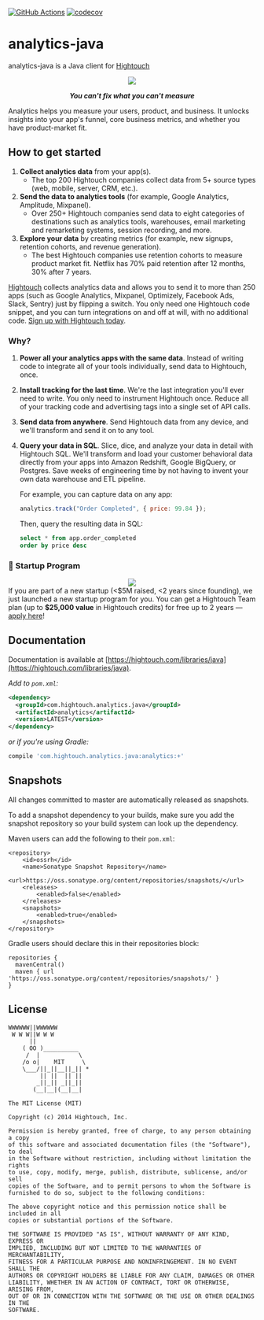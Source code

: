 [![GitHub Actions](https://github.com/hightouchio/analytics-java/actions/workflows/java17.yml/badge.svg)](https://github.com/hightouchio/analytics-java/actions/workflows/java17.yml) [![codecov](https://codecov.io/gh/hightouchio/analytics-java/branch/master/graph/badge.svg?token=804hPfMd0C)](https://codecov.io/gh/hightouchio/analytics-java)

# analytics-java

analytics-java is a Java client for [Hightouch](https://hightouch.com)

<div align="center">
  <img src="https://user-images.githubusercontent.com/16131737/53616602-46c69d00-3b98-11e9-827d-741f8c6d3bf7.png"/>
  <p><b><i>You can't fix what you can't measure</i></b></p>
</div>

Analytics helps you measure your users, product, and business. It unlocks insights into your app's funnel, core business metrics, and whether you have product-market fit.

## How to get started

1. **Collect analytics data** from your app(s).
   - The top 200 Hightouch companies collect data from 5+ source types (web, mobile, server, CRM, etc.).
2. **Send the data to analytics tools** (for example, Google Analytics, Amplitude, Mixpanel).
   - Over 250+ Hightouch companies send data to eight categories of destinations such as analytics tools, warehouses, email marketing and remarketing systems, session recording, and more.
3. **Explore your data** by creating metrics (for example, new signups, retention cohorts, and revenue generation).
   - The best Hightouch companies use retention cohorts to measure product market fit. Netflix has 70% paid retention after 12 months, 30% after 7 years.

[Hightouch](https://hightouch.com) collects analytics data and allows you to send it to more than 250 apps (such as Google Analytics, Mixpanel, Optimizely, Facebook Ads, Slack, Sentry) just by flipping a switch. You only need one Hightouch code snippet, and you can turn integrations on and off at will, with no additional code. [Sign up with Hightouch today](https://app.hightouch.com/signup).

### Why?

1. **Power all your analytics apps with the same data**. Instead of writing code to integrate all of your tools individually, send data to Hightouch, once.

2. **Install tracking for the last time**. We're the last integration you'll ever need to write. You only need to instrument Hightouch once. Reduce all of your tracking code and advertising tags into a single set of API calls.

3. **Send data from anywhere**. Send Hightouch data from any device, and we'll transform and send it on to any tool.

4. **Query your data in SQL**. Slice, dice, and analyze your data in detail with Hightouch SQL. We'll transform and load your customer behavioral data directly from your apps into Amazon Redshift, Google BigQuery, or Postgres. Save weeks of engineering time by not having to invent your own data warehouse and ETL pipeline.

   For example, you can capture data on any app:

   ```js
   analytics.track("Order Completed", { price: 99.84 });
   ```

   Then, query the resulting data in SQL:

   ```sql
   select * from app.order_completed
   order by price desc
   ```

### 🚀 Startup Program

<div align="center">
  <a href="https://hightouch.com/startups"><img src="https://user-images.githubusercontent.com/16131737/53128952-08d3d400-351b-11e9-9730-7da35adda781.png" /></a>
</div>
If you are part of a new startup  (&lt;$5M raised, &lt;2 years since founding), we just launched a new startup program for you. You can get a Hightouch Team plan  (up to <b>$25,000 value</b> in Hightouch credits) for free up to 2 years — <a href="https://hightouch.com/startups/">apply here</a>!

## Documentation

Documentation is available at [https://hightouch.com/libraries/java](https://hightouch.com/libraries/java).

_Add to `pom.xml`:_

```xml
<dependency>
  <groupId>com.hightouch.analytics.java</groupId>
  <artifactId>analytics</artifactId>
  <version>LATEST</version>
</dependency>
```

_or if you're using Gradle:_

```bash
compile 'com.hightouch.analytics.java:analytics:+'
```

## Snapshots

All changes committed to master are automatically released as snapshots.

To add a snapshot dependency to your builds, make sure you add the snapshot repository so your build system can look up the dependency.

Maven users can add the following to their `pom.xml`:

```
<repository>
    <id>ossrh</id>
    <name>Sonatype Snapshot Repository</name>
    <url>https://oss.sonatype.org/content/repositories/snapshots/</url>
    <releases>
        <enabled>false</enabled>
    </releases>
    <snapshots>
        <enabled>true</enabled>
    </snapshots>
</repository>
```

Gradle users should declare this in their repositories block:

```
repositories {
  mavenCentral()
  maven { url 'https://oss.sonatype.org/content/repositories/snapshots/' }
}
```

## License

```
WWWWWW||WWWWWW
 W W W||W W W
      ||
    ( OO )__________
     /  |           \
    /o o|    MIT     \
    \___/||_||__||_|| *
         || ||  || ||
        _||_|| _||_||
       (__|__|(__|__|

The MIT License (MIT)

Copyright (c) 2014 Hightouch, Inc.

Permission is hereby granted, free of charge, to any person obtaining a copy
of this software and associated documentation files (the "Software"), to deal
in the Software without restriction, including without limitation the rights
to use, copy, modify, merge, publish, distribute, sublicense, and/or sell
copies of the Software, and to permit persons to whom the Software is
furnished to do so, subject to the following conditions:

The above copyright notice and this permission notice shall be included in all
copies or substantial portions of the Software.

THE SOFTWARE IS PROVIDED "AS IS", WITHOUT WARRANTY OF ANY KIND, EXPRESS OR
IMPLIED, INCLUDING BUT NOT LIMITED TO THE WARRANTIES OF MERCHANTABILITY,
FITNESS FOR A PARTICULAR PURPOSE AND NONINFRINGEMENT. IN NO EVENT SHALL THE
AUTHORS OR COPYRIGHT HOLDERS BE LIABLE FOR ANY CLAIM, DAMAGES OR OTHER
LIABILITY, WHETHER IN AN ACTION OF CONTRACT, TORT OR OTHERWISE, ARISING FROM,
OUT OF OR IN CONNECTION WITH THE SOFTWARE OR THE USE OR OTHER DEALINGS IN THE
SOFTWARE.
```
